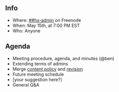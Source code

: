 ## Info
* Where: [##hx-admin](https://kiwiirc.com/client/chat.freenode.net/##hx-admin) on Freenode
* When: May 15th, at 7:00 PM EST
* Who: Anyone

## Agenda
* Meeting procedure, agenda, and minutes (@ben)
* Extending terms of admins
* Merge [content policy](https://github.com/wearehx/policies/pull/2) and [revision](https://github.com/wearehx/policies/pull/13)
* Future meeting schedule
* [your suggestion here?]
* General Q&A
